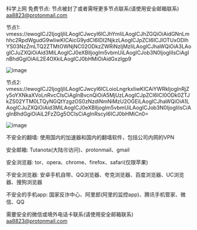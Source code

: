 科学上网 免费节点: 
	节点被封了或者需呀更多节点联系(请使用安全邮箱联系) aa8823@protonmail.com	
  
节点1:
    vmess://ewogICJ2IjogIjIiLAogICJwcyI6ICJhYmIiLAogICJhZGQiOiAidGNnLmhhc2RpdWgudG9wIiwKICAicG9ydCI6IDI2NjkzLAogICJpZCI6ICJlOTUxODlhYS03NzZmLTQ2ZTMtOWNjNC02ODkzZWRiNzljMzIiLAogICJhaWQiOiA3LAogICJuZXQiOiAid3MiLAogICJ0eXBlIjogIm5vbmUiLAogICJob3N0IjogIiIsCiAgInBhdGgiOiAiL2E4OXkiLAogICJ0bHMiOiAidGxzIgp9
    
![image](https://user-images.githubusercontent.com/119342769/204450015-89ba8d67-ca29-4abb-8602-9fb962575825.png)

节点2:
    vmess://ewogICJ2IjogIjIiLAogICJwcyI6ICLoioLngrkxIiwKICAiYWRkIjogInRjZy5oYXNkaXVoLnRvcCIsCiAgInBvcnQiOiA5MjUzLAogICJpZCI6ICI0ODk0ZTJkZS02YTM0LTQyNGQtYzgzOS0zNzdiNmNiMzU2OGEiLAogICJhaWQiOiA1LAogICJuZXQiOiAid3MiLAogICJ0eXBlIjogIm5vbmUiLAogICJob3N0IjogIiIsCiAgInBhdGgiOiAiL2FzZGg5OCIsCiAgInRscyI6ICJ0bHMiCn0=
    
![image](https://user-images.githubusercontent.com/119342769/204450097-0924dbdb-39ab-46b7-902f-927218d47686.png)

不安全的翻墙: 使用国内的加速器和国内的翻墙软件，包括公司内网的VPN

安全邮箱: 
	Tutanota(大陆🉑访问)、protonmail、gmail
  
安全浏览器:
	tor、opera、chrome、firefox、safari(仅限苹果)
  
不安全浏览器:
	安卓手机自带、QQ浏览器、夸克浏览器、百度浏览器、UC浏览器、搜狗浏览器
  
不安全的手机app:
	国家反诈中心、阿里郎(阿里的监控app)、腾讯手机管家、微信、QQ
	
需要安全的微信或境外电话卡联系(请使用安全邮箱联系) aa8823@protonmail.com
	
	

   
